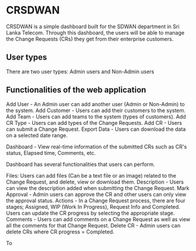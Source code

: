 # CRSDWAN
CRSDWAN is a simple dashboard built for the SDWAN department in Sri Lanka Telecom. Through this dashboard, the users will be able to manage the Change Requests (CRs) they get from their enterprise customers.

## User types
There are two user types: Admin users and Non-Admin users

## Functionalities of the web application

Add User - An Admin user can add another user (Admin or Non-Admin) to the system.
Add Customer - Users can add their customers to the system.
Add Team - Users can add teams to the system (types of customers).
Add CR Type - Users can add types of the Change Requests.
Add CR - Users can submit a Change Request.
Export Data - Users can download the data on a selected date range.

Dashboard - View real-time information of the submitted CRs such as CR's status, Elapsed time, Comments, etc.

Dashboard has several functionalities that users can perform.

Files: Users can add files (Can be a text file or an image) related to the Change Request, and delete, view or download them.
Description - Users can view the description added when submitting the Change Request.
Mark Approval - Admin users can approve the CR and other users can only view the approval status.
Actions - In a Change Request process, there are four stages; Assigned, WIP (Work In Progress), Request Info and Completed. Users can update the CR progress by selecting the appropriate stage.
Comments - Users can add comments on a Change Request as well as view all the comments for that Change Request.
Delete CR - Admin users can delete CRs where CR progress = Completed.

To 

